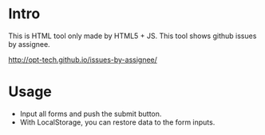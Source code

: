 # Intro

This is HTML tool only made by HTML5 + JS. This tool shows github issues by assignee.

http://opt-tech.github.io/issues-by-assignee/

# Usage

- Input all forms and push the submit button.
- With LocalStorage, you can restore data to the form inputs.
